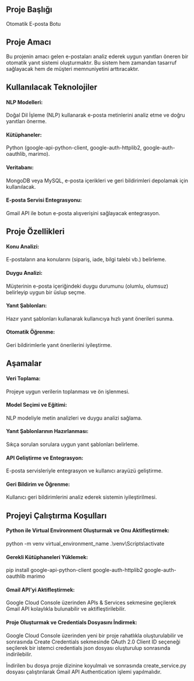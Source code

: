 ## Proje Başlığı

Otomatik E-posta Botu

## Proje Amacı

Bu projenin amacı gelen e-postaları analiz ederek uygun yanıtları öneren bir otomatik yanıt sistemi oluşturmaktır. Bu sistem hem zamandan tasarruf sağlayacak hem de müşteri memnuniyetini arttıracaktır.

## Kullanılacak Teknolojiler

#### NLP Modelleri:
Doğal Dil İşleme (NLP) kullanarak e-posta metinlerini analiz etme ve doğru yanıtları önerme.
#### Kütüphaneler:
Python (google-api-python-client, google-auth-httplib2, google-auth-oauthlib, marimo).
#### Veritabanı:
MongoDB veya MySQL, e-posta içerikleri ve geri bildirimleri depolamak için kullanılacak.
#### E-posta Servisi Entegrasyonu:
Gmail API ile botun e-posta alışverişini sağlayacak entegrasyon.

## Proje Özellikleri

#### Konu Analizi:
E-postaların ana konularını (sipariş, iade, bilgi talebi vb.) belirleme.
#### Duygu Analizi:
Müşterinin e-posta içeriğindeki duygu durumunu (olumlu, olumsuz) belirleyip uygun bir üslup seçme.
#### Yanıt Şablonları:
Hazır yanıt şablonları kullanarak kullanıcıya hızlı yanıt önerileri sunma.
#### Otomatik Öğrenme:
Geri bildirimlerle yanıt önerilerini iyileştirme.

## Aşamalar

#### Veri Toplama:
Projeye uygun verilerin toplanması ve ön işlenmesi.
#### Model Seçimi ve Eğitimi:
NLP modeliyle metin analizleri ve duygu analizi sağlama.
#### Yanıt Şablonlarının Hazırlanması:
Sıkça sorulan sorulara uygun yanıt şablonları belirleme.
#### API Geliştirme ve Entegrasyon:
E-posta servisleriyle entegrasyon ve kullanıcı arayüzü geliştirme.
#### Geri Bildirim ve Öğrenme:
Kullanıcı geri bildirimlerini analiz ederek sistemin iyileştirilmesi.

## Projeyi Çalıştırma Koşulları

#### Python ile Virtual Environment Oluşturmak ve Onu Aktifleştirmek:
python -m venv virtual_environment_name
.\venv\Scripts\activate
#### Gerekli Kütüphaneleri Yüklemek:
pip install google-api-python-client google-auth-httplib2 google-auth-oauthlib marimo
#### Gmail API'yi Aktifleştirmek:
Google Cloud Console üzerinden APIs & Services sekmesine geçilerek Gmail API kolaylıkla bulunabilir ve aktifleştirilebilir.
#### Proje Oluşturmak ve Credentials Dosyasını İndirmek:
Google Cloud Console üzerinden yeni bir proje rahatlıkla oluşturulabilir ve sonrasında Create Credentials sekmesinde OAuth 2.0 Client ID seçeneği seçilerek bir istemci credentials json dosyası oluşturulup sonrasında indirilebilir.

İndirilen bu dosya proje dizinine koyulmalı ve sonrasında create_service.py dosyası çalıştırılarak Gmail API Authentication işlemi yapılmalıdır.
